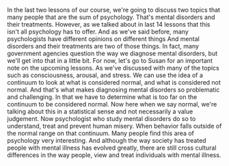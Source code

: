 In the last two lessons of our course, we're going to discuss two topics that
many people that are the sum of psychology. That's mental disorders and their
treatments. However, as we talked about in last 14 lessons that this isn't all
psychology has to offer. And as we've said before, many psychologists have
different opinions on different things And mental disorders and their
treatments are two of those things. In fact, many government agencies question
the way we diagnose mental disorders, but we'll get into that in a little bit.
For now, let's go to Susan for an important note on the upcoming lessons. As
we've discussed with many of the topics such as consciousness, arousal, and
stress. We can use the idea of a continuum to look at what is considered
normal, and what is considered not normal. And that's what makes diagnosing
mental disorders so problematic and challenging. In that we have to determine
what is too far on the continuum to be considered normal. Now here when we say
normal, we're talking about this in a statistical sense and not necessarily a
value judgement. Now psychologist who study mental disorders do so to
understand, treat and prevent human misery. When behavior falls outside of the
normal range on that continuum. Many people find this area of psychology very
interesting. And although the way society has treated people with mental
illness has evolved greatly, there are still cross cultural differences in the
way people, view and treat individuals with mental illness.
